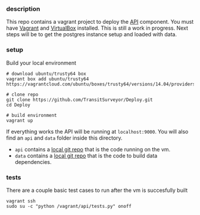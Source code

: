 ### description

This repo contains a vagrant project to deploy the
[API](https://github.com/TransitSurveyor/API) component. You must have
[Vagrant](https://docs.vagrantup.com/v2/installation/index.html) and
[VirtualBox](https://www.virtualbox.org/wiki/Linux_Downloads) installed.
This is still a work in progress. Next steps will be to get the postgres
instance setup and loaded with data.

### setup

Build your local environment

```
# download ubuntu/trusty64 box
vagrant box add ubuntu/trusty64 https://vagrantcloud.com/ubuntu/boxes/trusty64/versions/14.04/providers/virtualbox.box

# clone repo
git clone https://github.com/TransitSurveyor/Deploy.git
cd Deploy

# build environment
vagrant up
```

If everything works the API will be running at `localhost:9000`. You will also
find an `api` and `data` folder inside this directory.

+ `api` contains a [local git repo](https://github.com/TransitSurveyor/API)
that is the code running on the vm.
+ `data` contains a [local git repo](https://github.com/TransitSurveyor/Data)
that is the code to build data dependencies.

### tests

There are a couple basic test cases to run after the vm is succesfully built

```
vagrant ssh
sudo su -c "python /vagrant/api/tests.py" onoff
```

